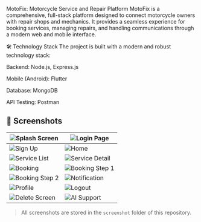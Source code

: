 MotoFix: Motorcycle Service and Repair Platform
MotoFix is a comprehensive, full-stack platform designed to connect motorcycle owners with repair shops and mechanics. It provides a seamless experience for booking services, managing repairs, and handling communications through a modern web and mobile interface.


🛠️ Technology Stack
The project is built with a modern and robust technology stack:

Backend: Node.js, Express.js

Mobile (Android): Flutter

Database: MongoDB

API Testing: Postman 
## 📸 Screenshots

| ![Splash Screen](screenshot/splash_screen.jpg) | ![Login Page](screenshot/login_page.jpg) |
| --- | --- |
| ![Sign Up](screenshot/sign_up.jpg) | ![Home](screenshot/home.jpg) |
| ![Service List](screenshot/service.jpg) | ![Service Detail](screenshot/service_detail.jpg) |
| ![Booking](screenshot/booking.jpg) | ![Booking Step 1](screenshot/booking_1.jpg) |
| ![Booking Step 2](screenshot/booking_2.jpg) | ![Notification](screenshot/notification.jpg) |
| ![Profile](screenshot/profile.jpg) | ![Logout](screenshot/logout.jpg) |
| ![Delete Screen](screenshot/delete_screen.jpg) | ![AI Support](screenshot/ai_support.jpg) |

> All screenshots are stored in the `screenshot` folder of this repository.
